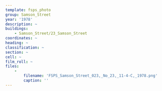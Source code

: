 ```yaml
---
template: fsps_photo
group: Samson_Street
year: '1978'
description: ~
buildings:
    - Samson_Street/23_Samson_Street
coordinates: ~
heading: ~
classification: ~
section: ~
cell: ~
film_roll: ~
files:
    -
        filename: 'FSPS_Samson_Street_023,_No_23,_11-4-C,_1978.png'
        caption: ''
---
```

